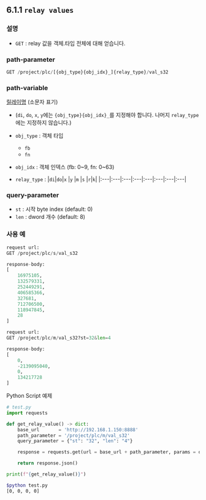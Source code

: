 ﻿## 6.1.1 `relay values`

### 설명

- `GET` : relay 값을 객체.타입 전체에 대해 얻습니다.

### path-parameter

```python
GET /project/plc/[{obj_type}{obj_idx}_]{relay_type}/val_s32
```

### path-variable

[릴레이명](https://hrbook-hrc.web.app/#/view/doc-hi6-embedded-plc/korean/3-relay/2-relay-expression) (소문자 표기)

* (`di`, `do`, `x`, `y`에는 `{obj_type}{obj_idx}_`를 지정해야 합니다. 나머지 `relay_type`에는 지정하지 않습니다.)

- `obj_type` : 객체 타입
  - `fb`
  - `fn`

- `obj_idx` : 객체 인덱스 (fb: 0~9, fn: 0~63)

- `relay_type` : 
	|`di`|`do`|`x` |`y` |`m` |`s` |`r`|`k`|
	|:---|:---|:---|:---|:---|:---|:---|:---|

	

### query-parameter

- `st` : 시작 byte index (default: 0)
- `len` : dword 개수 (default: 8)


### 사용 예

```python
request url:
GET /project/plc/s/val_s32

response-body:
[
	16975105,
	132579331,
	252449291,
	406585366,
	327681,
	712706500,
	118947845,
	28
]
```

```python
request url:
GET /project/plc/m/val_s32?st=32&len=4

response-body:
[
	0,
	-2139095040,
	0,
	134217728
]
```

Python Script 예제

```python
# test.py
import requests

def get_relay_value() -> dict:
    base_url       = 'http://192.168.1.150:8888'
    path_parameter = '/project/plc/m/val_s32'
    query_parameter = {"st": "32", "len": "4"}

    response = requests.get(url = base_url + path_parameter, params = query_parameter)

    return response.json()

print(f"{get_relay_value()}")
```
```sh
$python test.py
[0, 0, 0, 0]
```